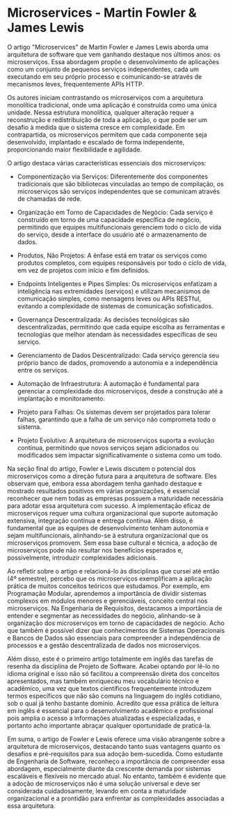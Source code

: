 # Microservices - Martin Fowler & James Lewis

O artigo "Microservices" de Martin Fowler e James Lewis aborda uma arquitetura de software que vem ganhando destaque nos últimos anos: os microserviços. Essa abordagem propõe o desenvolvimento de aplicações como um conjunto de pequenos serviços independentes, cada um executando em seu próprio processo e comunicando-se através de mecanismos leves, frequentemente APIs HTTP.​

Os autores iniciam contrastando os microserviços com a arquitetura monolítica tradicional, onde uma aplicação é construída como uma única unidade. Nessa estrutura monolítica, qualquer alteração requer a reconstrução e redistribuição de toda a aplicação, o que pode ser um desafio à medida que o sistema cresce em complexidade. Em contrapartida, os microserviços permitem que cada componente seja desenvolvido, implantado e escalado de forma independente, proporcionando maior flexibilidade e agilidade.​

O artigo destaca várias características essenciais dos microserviços:​

- Componentização via Serviços: Diferentemente dos componentes tradicionais que são bibliotecas vinculadas ao tempo de compilação, os microserviços são serviços independentes que se comunicam através de chamadas de rede.​

- Organização em Torno de Capacidades de Negócio: Cada serviço é construído em torno de uma capacidade específica de negócio, permitindo que equipes multifuncionais gerenciem todo o ciclo de vida do serviço, desde a interface do usuário até o armazenamento de dados.​

- Produtos, Não Projetos: A ênfase está em tratar os serviços como produtos completos, com equipes responsáveis por todo o ciclo de vida, em vez de projetos com início e fim definidos.​

- Endpoints Inteligentes e Pipes Simples: Os microserviços enfatizam a inteligência nas extremidades (serviços) e utilizam mecanismos de comunicação simples, como mensagens leves ou APIs RESTful, evitando a complexidade de sistemas de comunicação sofisticados.​

- Governança Descentralizada: As decisões tecnológicas são descentralizadas, permitindo que cada equipe escolha as ferramentas e tecnologias que melhor atendam às necessidades específicas de seu serviço.​

- Gerenciamento de Dados Descentralizado: Cada serviço gerencia seu próprio banco de dados, promovendo a autonomia e a independência entre os serviços.​

- Automação de Infraestrutura: A automação é fundamental para gerenciar a complexidade dos microserviços, desde a construção até a implantação e monitoramento.​

- Projeto para Falhas: Os sistemas devem ser projetados para tolerar falhas, garantindo que a falha de um serviço não comprometa todo o sistema.​

- Projeto Evolutivo: A arquitetura de microserviços suporta a evolução contínua, permitindo que novos serviços sejam adicionados ou modificados sem impactar significativamente o sistema como um todo.​

Na seção final do artigo, Fowler e Lewis discutem o potencial dos microserviços como a direção futura para a arquitetura de software. Eles observam que, embora essa abordagem tenha ganhado destaque e mostrado resultados positivos em várias organizações, é essencial reconhecer que nem todas as empresas possuem a maturidade necessária para adotar essa arquitetura com sucesso. A implementação eficaz de microserviços requer uma cultura organizacional que suporte automação extensiva, integração contínua e entrega contínua. Além disso, é fundamental que as equipes de desenvolvimento tenham autonomia e sejam multifuncionais, alinhando-se à estrutura organizacional que os microserviços promovem. Sem essa base cultural e técnica, a adoção de microserviços pode não resultar nos benefícios esperados e, possivelmente, introduzir complexidades adicionais.​

Ao refletir sobre o artigo e relacioná-lo às disciplinas que cursei até então (4º semestre), percebo que os microserviços exemplificam a aplicação prática de muitos conceitos teóricos que estudamos. Por exemplo, em Programação Modular, aprendemos a importância de dividir sistemas complexos em módulos menores e gerenciáveis, conceito central nos microserviços. Na Engenharia de Requisitos, destacamos a importância de entender e segmentar as necessidades do negócio, alinhando-se à organização dos microserviços em torno de capacidades de negócio. Acho que também é possível dizer que conhecimentos de Sistemas Operacionais e Bancos de Dados são essenciais para compreender a independência de processos e a gestão descentralizada de dados nos microserviços.

Além disso, este é o primeiro artigo totalmente em inglês das tarefas de resenha da disciplina de Projeto de Software. Acabei optando por lê-lo no idioma original e isso não só facilitou a compreensão direta dos conceitos apresentados, mas também enriqueceu meu vocabulário técnico e acadêmico, uma vez que textos científicos frequentemente introduzem termos específicos que não são comuns na linguagem do inglês cotidiano, sob o qual já tenho bastante domínio. Acredito que essa prática de leitura em inglês é essencial para o desenvolvimento acadêmico e profissional pois amplia o acesso a informações atualizadas e especializadas, e portanto acho importante abraçar qualquer oportunidade de praticá-la.

Em suma, o artigo de Fowler e Lewis oferece uma visão abrangente sobre a arquitetura de microserviços, destacando tanto suas vantagens quanto os desafios e pré-requisitos para sua adoção bem-sucedida. Como estudante de Engenharia de Software, reconheço a importância de compreender essa abordagem, especialmente diante da crescente demanda por sistemas escaláveis e flexíveis no mercado atual. No entanto, também é evidente que a adoção de microserviços não é uma solução universal e deve ser considerada cuidadosamente, levando em conta a maturidade organizacional e a prontidão para enfrentar as complexidades associadas a essa arquitetura.